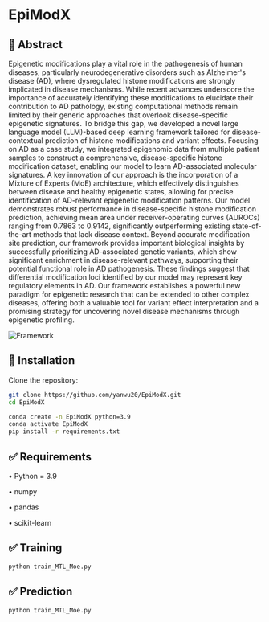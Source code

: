 # EpiModX


## 🚀 Abstract

Epigenetic modifications play a vital role in the pathogenesis of human diseases, particularly neurodegenerative disorders such as Alzheimer's disease (AD), where dysregulated histone modifications are strongly implicated in disease mechanisms. While recent advances underscore the importance of accurately identifying these modifications to elucidate their contribution to AD pathology, existing computational methods remain limited by their generic approaches that overlook disease-specific epigenetic signatures.
To bridge this gap, we developed a novel large language model (LLM)-based deep learning framework tailored for disease-contextual prediction of histone modifications and variant effects. Focusing on AD as a case study, we integrated epigenomic data from multiple patient samples to construct a comprehensive, disease-specific histone modification dataset, enabling our model to learn AD-associated molecular signatures. A key innovation of our approach is the incorporation of a Mixture of Experts (MoE) architecture, which effectively distinguishes between disease and healthy epigenetic states, allowing for precise identification of AD-relevant epigenetic modification patterns. Our model demonstrates robust performance in disease-specific histone modification prediction, achieving mean area under receiver-operating curves (AUROCs) ranging from 0.7863 to 0.9142, significantly outperforming existing state-of-the-art methods that lack disease context. Beyond accurate modification site prediction, our framework provides important biological insights by successfully prioritizing AD-associated genetic variants, which show significant enrichment in disease-relevant pathways, supporting their potential functional role in AD pathogenesis. These findings suggest that differential modification loci identified by our model may represent key regulatory elements in AD.
Our framework establishes a powerful new paradigm for epigenetic research that can be extended to other complex diseases, offering both a valuable tool for variant effect interpretation and a promising strategy for uncovering novel disease mechanisms through epigenetic profiling.


![Framework](https://github.com/user-attachments/assets/a97d4f5f-06dc-4d20-bdb9-d93c1dc19bdc)


## 🔧 Installation

Clone the repository:

```bash
git clone https://github.com/yanwu20/EpiModX.git
cd EpiModX

conda create -n EpiModX python=3.9
conda activate EpiModX
pip install -r requirements.txt

```

## ✅ Requirements

• Python = 3.9

• numpy

• pandas

• scikit-learn


## ✅ Training
```bash
python train_MTL_Moe.py

```

## ✅ Prediction

```bash
python train_MTL_Moe.py

```
